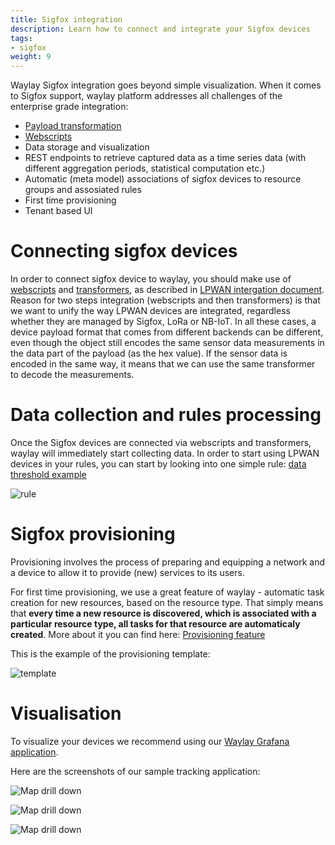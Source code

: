 ```yaml
---
title: Sigfox integration
description: Learn how to connect and integrate your Sigfox devices
tags:
- sigfox
weight: 9
---
```


Waylay Sigfox integration goes beyond simple visualization. When it comes to Sigfox support, waylay platform addresses all challenges of the enterprise grade integration:

* [Payload transformation](features/transformers) 
* [Webscripts](features/webscripts)
* Data storage and visualization 
* REST endpoints to retrieve captured data as a time series data (with different aggregation periods, statistical computation etc.)
* Automatic (meta model) associations of sigfox devices to resource groups and assosiated rules
* First time provisioning
* Tenant based UI

# Connecting sigfox devices
In order to connect sigfox device to waylay, you should make use of [webscripts](features/webscripts) and [transformers](features/transformers), as described in [LPWAN intergation document](features/lpwan/). Reason for two steps integration (webscripts and then transformers) is that we want to unify the way LPWAN devices are integrated, regardless whether they are managed by Sigfox, LoRa or NB-IoT. In all these cases, a device payload format that comes from different backends can be different, even though the object still encodes the same sensor data measurements in the data part of the payload (as the hex value). If the sensor data is encoded in the same way, it means that we can use the same transformer to decode the measurements.


# Data collection and rules processing

Once the Sigfox devices are connected via webscripts and transformers, waylay will immediately start collecting data. In order to start using LPWAN devices in your rules, you can start by looking into one simple rule: [data threshold example](patterns/stream-data-threshold-crossing/)

![rule](rules/stream-data-threshold-crossing/stream_threshold_crossing.png)

# Sigfox provisioning
Provisioning involves the process of preparing and equipping a network and a device to allow it to provide (new) services to its users. 

For first time provisioning, we use a great feature of waylay - automatic task creation for new resources, based on the resource type. That simply means that __every time a new resource is discovered, which is associated with a particular resource type, all tasks for that resource are automaticaly created__. More about it you can find here: [Provisioning feature](/features/provisioning/)

This is the example of the provisioning template:

![template](/features/provisioning/template.png)

# Visualisation

To visualize your devices we recommend using our [Waylay Grafana application](features/grafana).

Here are the screenshots of our sample tracking application:

![Map drill down](features/sigfox/tracking_1.png)


![Map drill down](features/sigfox/tracking_2.png)

![Map drill down](features/grafana/details.png)


